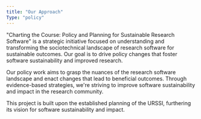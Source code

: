 ```yaml
---
title: "Our Approach"
Type: "policy"
---
```

"Charting the Course: Policy and Planning for Sustainable Research Software" is a strategic initiative focused on understanding and transforming the sociotechnical landscape of research software for sustainable outcomes. Our goal is to drive policy changes that foster software sustainability and improved research.

Our policy work aims to grasp the nuances of the research software landscape and enact changes that lead to beneficial outcomes. Through evidence-based strategies, we're striving to improve software sustainability and impact in the research community.

This project is built upon the established planning of the URSSI, furthering its vision for software sustainability and impact.
